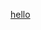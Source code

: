 

[hello](gov.tools/governance_actions/60ed6ab43c840ff888a8af30a1ed27b41e9f4a91a89822b2b63d1bfc52aeec45#0)
